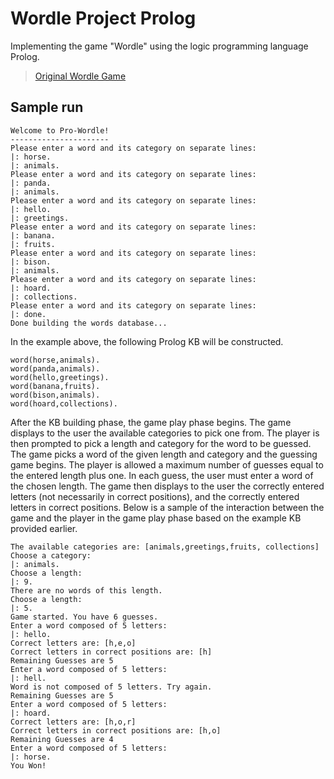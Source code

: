 # Wordle Project Prolog
Implementing the game "Wordle" using the logic programming language Prolog.
>[Original Wordle Game](https://www.nytimes.com/games/wordle/index.html)

## Sample run
```
Welcome to Pro-Wordle!
----------------------
Please enter a word and its category on separate lines:
|: horse.
|: animals.
Please enter a word and its category on separate lines:
|: panda.
|: animals.
Please enter a word and its category on separate lines:
|: hello.
|: greetings.
Please enter a word and its category on separate lines:
|: banana.
|: fruits.
Please enter a word and its category on separate lines:
|: bison.
|: animals.
Please enter a word and its category on separate lines:
|: hoard.
|: collections.
Please enter a word and its category on separate lines:
|: done.
Done building the words database...
```
In the example above, the following Prolog KB will be constructed.
```
word(horse,animals).
word(panda,animals).
word(hello,greetings).
word(banana,fruits).
word(bison,animals).
word(hoard,collections).
```
After the KB building phase, the game play phase begins. The game displays to the user
the available categories to pick one from. The player is then prompted to pick a length
and category for the word to be guessed. The game picks a word of the given length and
category and the guessing game begins. The player is allowed a maximum number of
guesses equal to the entered length plus one. In each guess, the user must enter a word of
the chosen length. The game then displays to the user the correctly entered letters (not
necessarily in correct positions), and the correctly entered letters in correct positions.
Below is a sample of the interaction between the game and the player in the game play
phase based on the example KB provided earlier.
```
The available categories are: [animals,greetings,fruits, collections]
Choose a category:
|: animals.
Choose a length:
|: 9.
There are no words of this length.
Choose a length:
|: 5.
Game started. You have 6 guesses.
Enter a word composed of 5 letters:
|: hello.
Correct letters are: [h,e,o]
Correct letters in correct positions are: [h]
Remaining Guesses are 5
Enter a word composed of 5 letters:
|: hell.
Word is not composed of 5 letters. Try again.
Remaining Guesses are 5
Enter a word composed of 5 letters:
|: hoard.
Correct letters are: [h,o,r]
Correct letters in correct positions are: [h,o]
Remaining Guesses are 4
Enter a word composed of 5 letters:
|: horse.
You Won!
```
